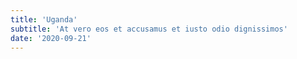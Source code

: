 ```yaml
---
title: 'Uganda'
subtitle: 'At vero eos et accusamus et iusto odio dignissimos'
date: '2020-09-21'
---
```

